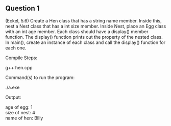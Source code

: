 ## Question 1

(Eckel, 5.6) Create a Hen class that has a string name member. Inside this, nest a Nest class that has a int size member. Inside Nest, place an Egg class with an int age member. Each class should have a display() member function. The display() function prints out the property of the nested class. In main(), create an instance of each class and call the display() function for each one.

Compile Steps:

g++ hen.cpp <br>

Command(s) to run the program:

./a.exe <br>

Output:

age of egg: 1 <br>
size of nest: 4 <br>
name of hen: Billy <br>
